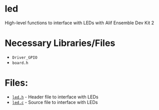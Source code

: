 # led

High-level functions to interface with LEDs with Alif Ensemble Dev Kit 2

# Necessary Libraries/Files
- `Driver_GPIO`
- `board.h`

# Files:
- [`led.h`](led.h) - Header file to interface with LEDs
- [`led.c`](led.c) - Source file to interface with LEDs
